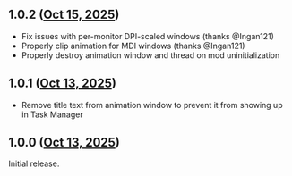## 1.0.2 ([Oct 15, 2025](https://github.com/ramensoftware/windhawk-mods/blob/00c4f631eeebf04af95a6033d39d05a071fd67fc/mods/classic-min-max-animations.wh.cpp))

- Fix issues with per-monitor DPI-scaled windows (thanks @Ingan121)
- Properly clip animation for MDI windows (thanks @Ingan121)
- Properly destroy animation window and thread on mod uninitialization

## 1.0.1 ([Oct 13, 2025](https://github.com/ramensoftware/windhawk-mods/blob/f1f0d4e6ba11a02875e542aacd7cd3b164002b53/mods/classic-min-max-animations.wh.cpp))

- Remove title text from animation window to prevent it from showing up in Task Manager

## 1.0.0 ([Oct 13, 2025](https://github.com/ramensoftware/windhawk-mods/blob/63dbd5b8633b9a64ede8983e358347d3e0d17478/mods/classic-min-max-animations.wh.cpp))

Initial release.
